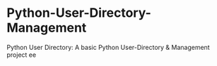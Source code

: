 # Python-User-Directory-Management
Python User Directory: A basic Python User-Directory &amp; Management project 
ee